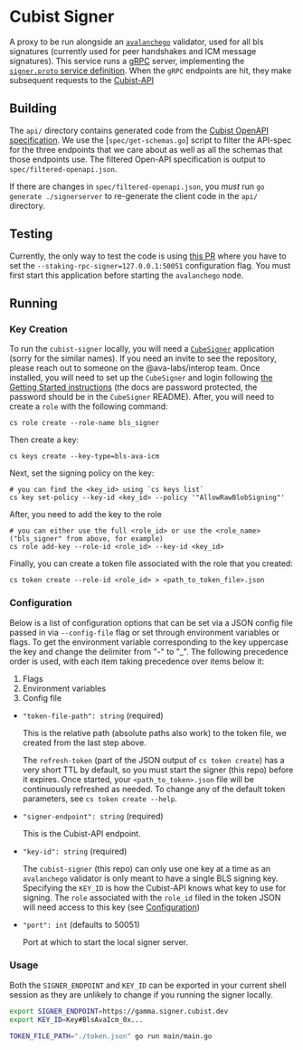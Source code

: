 # Cubist Signer

A proxy to be run alongside an
[`avalanchego`](https://github.com/ava-labs/avalanchego) validator, used for all
bls signatures (currently used for peer handshakes and ICM message signatures).
This service runs a [gRPC](https://grpc.io/) server, implementing the
[`signer.proto` service definition](https://github.com/ava-labs/avalanchego/blob/master/proto/signer/signer.proto).
When the `gRPC` endpoints are hit, they make subsequent requests to the
[Cubist-API](https://signer-docs.cubist.dev/api)

## Building

The `api/` directory contains generated code from the
[Cubist OpenAPI specification](https://raw.githubusercontent.com/cubist-labs/CubeSigner-TypeScript-SDK/main/packages/sdk/spec/openapi.json).
We use the [`spec/get-schemas.go`] script to filter the API-spec for the three
endpoints that we care about as well as all the schemas that those endpoints
use. The filtered Open-API specification is output to
`spec/filtered-openapi.json`.

If there are changes in `spec/filtered-openapi.json`, you _must_ run
`go generate ./signerserver` to re-generate the client code in the `api/`
directory.

## Testing

Currently, the only way to test the code is using
[this PR](https://github.com/ava-labs/avalanchego/pull/3725) where you have to
set the `--staking-rpc-signer=127.0.0.1:50051` configuration flag. You must
first start this application before starting the `avalanchego` node.

## Running

### Key Creation

To run the `cubist-signer` locally, you will need a
[`CubeSigner`](https://github.com/cubist-partners/CubeSigner/) application
(sorry for the similar names). If you need an invite to see the repository,
please reach out to someone on the @ava-labs/interop team. Once installed, you
will need to set up the `CubeSigner` and login following
[the Getting Started instructions](https://signer-docs.cubist.dev/getting-started)
(the docs are password protected, the password should be in the `CubeSigner`
README). After, you will need to create a `role` with the following command:

```shell
cs role create --role-name bls_signer
```

Then create a key:

```shell
cs keys create --key-type=bls-ava-icm
```

Next, set the signing policy on the key:

```shell
# you can find the <key_id> using `cs keys list`
cs key set-policy --key-id <key_id> --policy '"AllowRawBlobSigning"'
```

After, you need to add the key to the role

```shell
# you can either use the full <role_id> or use the <role_name> ("bls_signer" from above, for example)
cs role add-key --role-id <role_id> --key-id <key_id>
```

Finally, you can create a token file associated with the role that you created:

```shell
cs token create --role-id <role_id> > <path_to_token_file>.json
```

### Configuration

Below is a list of configuration options that can be set via a JSON config file passed in via `--config-file` flag or set through environment variables or flags. To get the environment variable corresponding to the key uppercase the key and change the delimiter from "-" to "_". The following precedence order is used, with each item taking precedence over items below it:
1. Flags
2. Environment variables
3. Config file

- `"token-file-path": string` (required)

  This is the relative path (absolute paths also work) to the token file, we
  created from the last step above.

  The `refresh-token` (part of the JSON output of `cs token create`) has a very
  short TTL by default, so you must start the signer (this repo) before it
  expires. Once started, your `<path_to_token>.json` file will be continuously
  refreshed as needed. To change any of the default token parameters, see
  `cs token create --help`.

- `"signer-endpoint": string` (required)

  This is the Cubist-API endpoint.

- `"key-id": string` (required)

  The `cubist-signer` (this repo) can only use one key at a time as an
  `avalanchego` validator is only meant to have a single BLS signing key.
  Specifying the `KEY_ID` is how the Cubist-API knows what key to use for
  signing. The `role` associated with the `role_id` filed in the token JSON will
  need access to this key (see [Configuration](#configuration))

- `"port": int` (defaults to 50051)

  Port at which to start the local signer server.

### Usage

Both the `SIGNER_ENDPOINT` and `KEY_ID` can be exported in your current shell
session as they are unlikely to change if you running the signer locally.

```bash
export SIGNER_ENDPOINT=https://gamma.signer.cubist.dev
export KEY_ID=Key#BlsAvaIcm_0x...

TOKEN_FILE_PATH="./token.json" go run main/main.go
```

